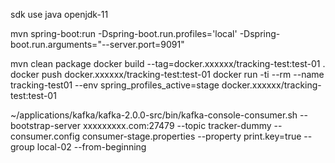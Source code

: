 sdk use java openjdk-11

mvn spring-boot:run -Dspring-boot.run.profiles='local' -Dspring-boot.run.arguments="--server.port=9091"

mvn clean package
docker build --tag=docker.xxxxxx/tracking-test:test-01 .
docker push docker.xxxxxx/tracking-test:test-01
docker run -ti --rm --name tracking-test01 --env spring_profiles_active=stage docker.xxxxxx/tracking-test:test-01


~/applications/kafka/kafka-2.0.0-src/bin/kafka-console-consumer.sh --bootstrap-server xxxxxxxxx.com:27479 --topic tracker-dummy --consumer.config consumer-stage.properties --property print.key=true --group local-02 --from-beginning